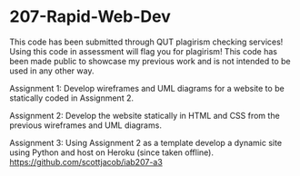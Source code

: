 # 207-Rapid-Web-Dev

This code has been submitted through QUT plagirism checking services! Using this code in assessment will flag you for plagirism!
This code has been made public to showcase my previous work and is not intended to be used in any other way.

Assignment 1: Develop wireframes and UML diagrams for a website to be statically coded in Assignment 2.

Assignment 2: Develop the website statically in HTML and CSS from the previous wireframes and UML diagrams.

Assignment 3: Using Assignment 2 as a template develop a dynamic site using Python and host on Heroku (since taken offline).
https://github.com/scottjacob/iab207-a3
